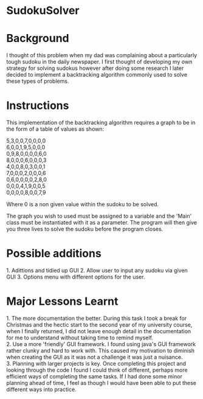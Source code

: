 # SudokuSolver

<h1> Background </h1>
I thought of this problem when my dad was complaining about a particularly tough sudoku in the daily newspaper. I first thought of developing my own strategy for solving sudokus however after doing some research I later decided to implement a backtracking algorithm commonly used to solve these types of problems.<br>


<h1>Instructions</h1>
 
This implementation of the backtracking algorithm requires a graph to be in the form of a table of values as shown:

5,3,0,0,7,0,0,0,0 <br>
6,0,0,1,9,5,0,0,0 <br>
0,9,8,0,0,0,0,6,0 <br>
8,0,0,0,6,0,0,0,3 <br>
4,0,0,8,0,3,0,0,1 <br>
7,0,0,0,2,0,0,0,6 <br>
0,6,0,0,0,0,2,8,0 <br>
0,0,0,4,1,9,0,0,5 <br>
0,0,0,0,8,0,0,7,9 <br>
  
  
Where 0 is a non given value within the sudoku to be solved.<br>

The graph you wish to used must be assigned to a variable and the 'Main' class must be instantiated with it as a parameter. The program will then give you three lives to solve the sudoku before the program closes. <br>



<h1>Possible additions </h1>
1. Adittions and tidied up GUI
2. Allow user to input any sudoku via given GUI
3. Options menu with different options for the user.

<h1> Major Lessons Learnt</h1>
1.	The more documentation the better.  During this task I took a break for Christmas and the hectic start to the second year of my university course, when I finally returned, I did not leave enough detail in the documentation for me to understand without taking time to remind myself. 
<br>
2.	Use a more 'friendly' GUI framework. I found using java's GUI framework rather clunky and hard to work with. This caused my motivation to diminish when creating the GUI as it was not a challenge it was just a nuisance. 
<br>  
3.	Planning with larger projects is key. Once completing this project and looking through the code I found I could think of different, perhaps more efficient ways of completing the same tasks. If I had done some minor planning ahead of time, I feel as though I would have been able to put these different ways into practice.



